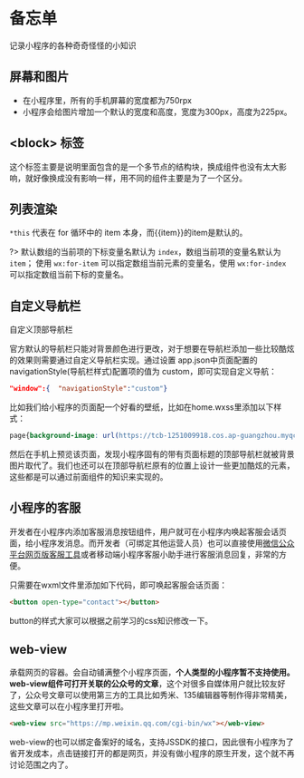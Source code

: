# 备忘单

记录小程序的各种奇奇怪怪的小知识



## 屏幕和图片

*  在小程序里，所有的手机屏幕的宽度都为750rpx
* 小程序会给图片增加一个默认的宽度和高度，宽度为300px，高度为225px。



## \<block>  标签

这个标签主要是说明里面包含的是一个多节点的结构块，换成<view>组件也没有太大影响，就好像<text>换成<view>没有影响一样，用不同的组件主要是为了一个区分。





## 列表渲染

`*this` 代表在 for 循环中的 item 本身，而{{item}}的item是默认的。

?> 默认数组的当前项的下标变量名默认为 `index`，数组当前项的变量名默认为 `item`；
使用 `wx:for-item` 可以指定数组当前元素的变量名，使用 `wx:for-index` 可以指定数组当前下标的变量名。



## 自定义导航栏

自定义顶部导航栏

官方默认的导航栏只能对背景颜色进行更改，对于想要在导航栏添加一些比较酷炫的效果则需要通过自定义导航栏实现。通过设置 app.json中页面配置的 navigationStyle(导航栏样式)配置项的值为 custom，即可实现自定义导航：

```json
"window":{  "navigationStyle":"custom"}
```

比如我们给小程序的页面配一个好看的壁纸，比如在home.wxss里添加以下样式：

```css
page{background-image: url(https://tcb-1251009918.cos.ap-guangzhou.myqcloud.com/background.jpg)}
```

然后在手机上预览该页面，发现小程序固有的带有页面标题的顶部导航栏就被背景图片取代了。我们也还可以在顶部导航栏原有的位置上设计一些更加酷炫的元素，这些都是可以通过前面组件的知识来实现的。





## 小程序的客服

开发者在小程序内添加客服消息按钮组件，用户就可在小程序内唤起客服会话页面，给小程序发消息。而开发者（可绑定其他运营人员）也可以直接使用[微信公众平台网页版客服工具](https://mpkf.weixin.qq.com/)或者移动端小程序客服小助手进行客服消息回复，非常的方便。

只需要在wxml文件里添加如下代码，即可唤起客服会话页面：

```html
<button open-type="contact"></button>
```

button的样式大家可以根据之前学习的css知识修改一下。

## web-view

承载网页的容器。会自动铺满整个小程序页面，**个人类型的小程序暂不支持使用。**web-view组件可**打开关联的公众号的文章**，这个对很多自媒体用户就比较友好了，公众号文章可以使用第三方的工具比如秀米、135编辑器等制作得非常精美，这些文章可以在小程序里打开啦。
```html
<web-view src="https://mp.weixin.qq.com/cgi-bin/wx"></web-view>
```

web-view的也可以绑定备案好的域名，支持JSSDK的接口，因此很有小程序为了省开发成本，点击链接打开的都是网页，并没有做小程序的原生开发，这个就不再讨论范围之内了。